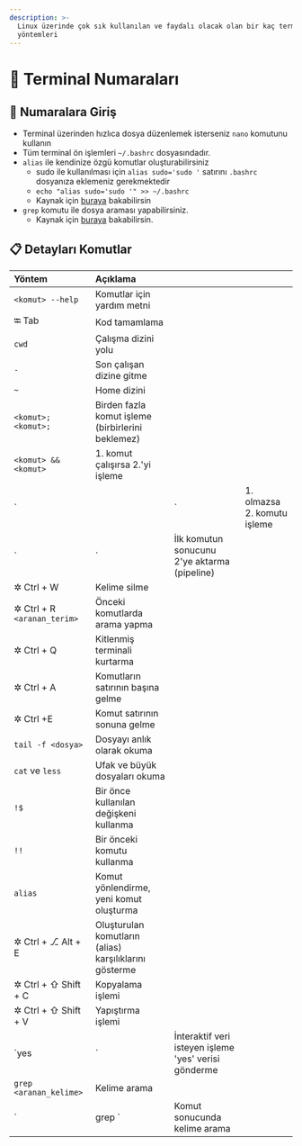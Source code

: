 ```yaml
---
description: >-
  Linux üzerinde çok sık kullanılan ve faydalı olacak olan bir kaç terminal
  yöntemleri
---
```


# 🤞 Terminal Numaraları

## 🔰 Numaralara Giriş

* Terminal üzerinden hızlıca dosya düzenlemek isterseniz `nano` komutunu kullanın
* Tüm terminal ön işlemleri `~/.bashrc` dosyasındadır.
* `alias` ile kendinize özgü komutlar oluşturabilirsiniz
  * sudo ile kullanılması için `alias sudo='sudo '` satırını `.bashrc` dosyanıza eklemeniz gerekmektedir
  * `echo "alias sudo='sudo '" >> ~/.bashrc`
  * Kaynak için [buraya](https://askubuntu.com/a/22043/898692) bakabilirsin
* `grep` komutu ile dosya araması yapabilirsiniz.
  * Kaynak için [buraya](https://stackoverflow.com/a/16957078/9770490) bakabilirsin.

## 📋 Detayları Komutlar

| Yöntem | Açıklama |  |  |
| :--- | :--- | :--- | :--- |
| `<komut> --help` | Komutlar için yardım metni |  |  |
| ⭾ Tab | Kod tamamlama |  |  |
| `cwd` | Çalışma dizini yolu |  |  |
| `-` | Son çalışan dizine gitme |  |  |
| `~` | Home dizini |  |  |
| `<komut>; <komut>;` | Birden fazla komut işleme \(birbirlerini beklemez\) |  |  |
| `<komut> && <komut>` | 1. komut çalışırsa 2.'yi işleme |  |  |
| \` |  | \` | 1. olmazsa 2. komutu işleme |
| \` | \` | İlk komutun sonucunu 2'ye aktarma \(pipeline\) |  |
| ✲ Ctrl + W | Kelime silme |  |  |
| ✲ Ctrl + R `<aranan_terim>` | Önceki komutlarda arama yapma |  |  |
| ✲ Ctrl + Q | Kitlenmiş terminali kurtarma |  |  |
| ✲ Ctrl + A | Komutların satırının başına gelme |  |  |
| ✲ Ctrl +E | Komut satırının sonuna gelme |  |  |
| `tail -f <dosya>` | Dosyayı anlık olarak okuma |  |  |
| `cat` ve `less` | Ufak ve büyük dosyaları okuma |  |  |
| `!$` | Bir önce kullanılan değişkeni kullanma |  |  |
| `!!` | Bir önceki komutu kullanma |  |  |
| `alias` | Komut yönlendirme, yeni komut oluşturma |  |  |
| ✲ Ctrl + ⎇ Alt + E | Oluşturulan komutların \(alias\) karşılıklarını gösterme |  |  |
| ✲ Ctrl + ⇧ Shift + C | Kopyalama işlemi |  |  |
| ✲ Ctrl + ⇧ Shift + V | Yapıştırma işlemi |  |  |
| \`yes | \` | İnteraktif veri isteyen işleme 'yes' verisi gönderme |  |
| `grep <aranan_kelime>` | Kelime arama |  |  |
| \` | grep \` | Komut sonucunda kelime arama |  |

